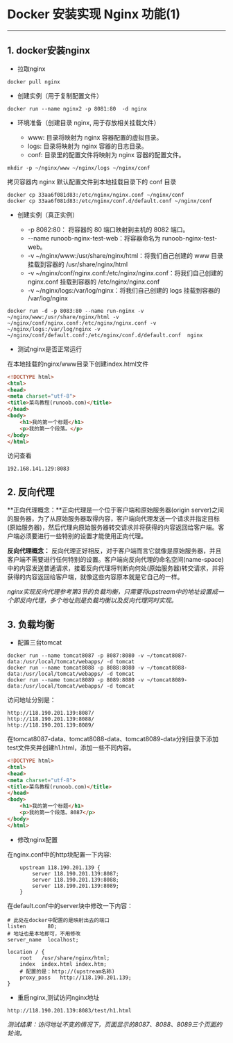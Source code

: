 # Docker 安装实现 Nginx 功能(1)

---

## 1. docker安装nginx

* 拉取nginx

```Shell
docker pull nginx
```

* 创建实例（用于复制配置文件）

```Shell
docker run --name nginx2 -p 8081:80  -d nginx
```

* 环境准备（创建目录 nginx, 用于存放相关挂载文件）

  * www: 目录将映射为 nginx 容器配置的虚拟目录。
  * logs: 目录将映射为 nginx 容器的日志目录。
  * conf: 目录里的配置文件将映射为 nginx 容器的配置文件。

```Shell
mkdir -p ~/nginx/www ~/nginx/logs ~/nginx/conf
```

拷贝容器内 nginx 默认配置文件到本地挂载目录下的 conf 目录

```Shell
docker cp 33aa6f081d83:/etc/nginx/nginx.conf ~/nginx/conf
docker cp 33aa6f081d83:/etc/nginx/conf.d/default.conf ~/nginx/conf
```

* 创建实例（真正实例）

  * -p 8082:80： 将容器的 80 端口映射到主机的 8082 端口。
  * --name runoob-nginx-test-web：将容器命名为 runoob-nginx-test-web。
  * -v ~/nginx/www:/usr/share/nginx/html：将我们自己创建的 www 目录挂载到容器的 /usr/share/nginx/html
  * -v ~/nginx/conf/nginx.conf:/etc/nginx/nginx.conf：将我们自己创建的 nginx.conf 挂载到容器的 /etc/nginx/nginx.conf
  * -v ~/nginx/logs:/var/log/nginx：将我们自己创建的 logs 挂载到容器的 /var/log/nginx

```Shell
docker run -d -p 8083:80 --name run-nginx -v ~/nginx/www:/usr/share/nginx/html -v ~/nginx/conf/nginx.conf:/etc/nginx/nginx.conf -v ~/nginx/logs:/var/log/nginx -v ~/nginx/conf/default.conf:/etc/nginx/conf.d/default.conf  nginx
```

* 测试nginx是否正常运行

在本地挂载的nginx/www目录下创建index.html文件

```html
<!DOCTYPE html>
<html>
<head>
<meta charset="utf-8">
<title>菜鸟教程(runoob.com)</title>
</head>
<body>
    <h1>我的第一个标题</h1>
    <p>我的第一个段落。</p>
</body>
</html>
```

访问查看

```Shell
192.168.141.129:8083
```

## 2. 反向代理

**正向代理概念：**正向代理是一个位于客户端和原始服务器(origin server)之间的服务器，为了从原始服务器取得内容，客户端向代理发送一个请求并指定目标(原始服务器)，然后代理向原始服务器转交请求并将获得的内容返回给客户端。客户端必须要进行一些特别的设置才能使用正向代理。

**反向代理概念：** 反向代理正好相反，对于客户端而言它就像是原始服务器，并且客户端不需要进行任何特别的设置。客户端向反向代理的命名空间(name-space)中的内容发送普通请求，接着反向代理将判断向何处(原始服务器)转交请求，并将获得的内容返回给客户端，就像这些内容原本就是它自己的一样。

*nginx实现反向代理参考第3节的负载均衡，只需要将upstream中的地址设置成一个即反向代理，多个地址则是负载均衡以及反向代理同时实现。*

## 3. 负载均衡

* 配置三台tomcat

```Shell
docker run --name tomcat8087 -p 8087:8080 -v ~/tomcat8087-data:/usr/local/tomcat/webapps/ -d tomcat
docker run --name tomcat8088 -p 8088:8080 -v ~/tomcat8088-data:/usr/local/tomcat/webapps/ -d tomcat
docker run --name tomcat8089 -p 8089:8080 -v ~/tomcat8089-data:/usr/local/tomcat/webapps/ -d tomcat
```

访问地址分别是：

```Shell
http://118.190.201.139:8087/
http://118.190.201.139:8088/
http://118.190.201.139:8089/
```

在tomcat8087-data、tomcat8088-data、tomcat8089-data分别目录下添加test文件夹并创建h1.html，添加一些不同内容。

```html
<!DOCTYPE html>
<html>
<head>
<meta charset="utf-8">
<title>菜鸟教程(runoob.com)</title>
</head>
<body>
    <h1>我的第一个标题</h1>
    <p>我的第一个段落。8087</p>
</body>
</html>
```

* 修改nginx配置

在nginx.conf中的http块配置一下内容:

```Shell
    upstream 118.190.201.139 {
        server 118.190.201.139:8087;
        server 118.190.201.139:8088;
        server 118.190.201.139:8089;
    }
```

在default.conf中的server块中修改一下内容：

```Shell
# 此处在docker中配置的是映射出去的端口
listen       80;
# 地址也是本地即可，不用修改
server_name  localhost;

location / {
    root   /usr/share/nginx/html;
    index  index.html index.htm;
    # 配置的是：http://(upstream名称)
    proxy_pass   http://118.190.201.139;
}

```

* 重启nginx,测试访问nginx地址

```Shell
http://118.190.201.139:8083/test/h1.html
```

*测试结果：访问地址不变的情况下，页面显示的8087、8088、8089三个页面的轮询。*
